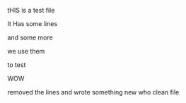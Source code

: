 tHIS is a test file

It Has some lines

and some more

we use them

to test

WOW

removed the lines
and wrote something new
who
clean file

